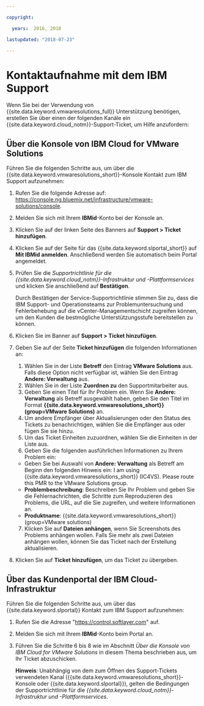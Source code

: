 ```yaml
---

copyright:

  years:  2016, 2018

lastupdated: "2018-07-23"

---
```


# Kontaktaufnahme mit dem IBM Support

Wenn Sie bei der Verwendung von {{site.data.keyword.vmwaresolutions_full}} Unterstützung benötigen, erstellen Sie über einen der folgenden Kanäle ein {{site.data.keyword.cloud_notm}}-Support-Ticket, um Hilfe anzufordern:

## Über die Konsole von IBM Cloud for VMware Solutions

Führen Sie die folgenden Schritte aus, um über die {{site.data.keyword.vmwaresolutions_short}}-Konsole Kontakt zum IBM Support aufzunehmen:

1. Rufen Sie die folgende Adresse auf:
   https://console.ng.bluemix.net/infrastructure/vmware-solutions/console.
2. Melden Sie sich mit Ihrem **IBMid**-Konto bei der Konsole an.
3. Klicken Sie auf der linken Seite des Banners auf **Support > Ticket hinzufügen**.
4. Klicken Sie auf der Seite für das {{site.data.keyword.slportal_short}} auf **Mit IBMid anmelden**. Anschließend werden Sie automatisch beim Portal angemeldet.
5. Prüfen Sie die _Supportrichtlinie für die {{site.data.keyword.cloud_notm}}-Infrastruktur und -Plattformservices_ und klicken Sie anschließend auf **Bestätigen**.

   Durch Bestätigen der Service-Supportrichtlinie stimmen Sie zu, dass die IBM Support- und Operationsteams zur Problemuntersuchung und Fehlerbehebung auf die vCenter-Managementschicht zugreifen können, um den Kunden die bestmögliche Unterstützungsstufe bereitstellen zu können.

6. Klicken Sie im Banner auf **Support > Ticket hinzufügen**.
7. Geben Sie auf der Seite **Ticket hinzufügen** die folgenden Informationen an:
   1. Wählen Sie in der Liste **Betreff** den Eintrag **VMware Solutions** aus. Falls diese Option nicht verfügbar ist, wählen Sie den Eintrag **Andere: Verwaltung** aus.   
   2. Wählen Sie in der Liste **Zuordnen zu** den Supportmitarbeiter aus.  
   3. Geben Sie einen Titel für Ihr Problem ein. Wenn Sie **Andere: Verwaltung** als Betreff ausgewählt haben, geben Sie den Titel im Format
**{{site.data.keyword.vmwaresolutions_short}} (group=VMware Solutions)** an.  
   4. Um andere Empfänger über Aktualisierungen oder den Status des Tickets zu benachrichtigen, wählen Sie die Empfänger aus oder fügen Sie sie hinzu.
   5. Um das Ticket Einheiten zuzuordnen, wählen Sie die Einheiten in der Liste aus.  
   6. Geben Sie die folgenden ausführlichen Informationen zu Ihrem Problem ein:      
     * Geben Sie bei Auswahl von **Andere: Verwaltung** als Betreff am Beginn den folgenden Hinweis ein: I am using {{site.data.keyword.vmwaresolutions_short}} (IC4VS). Please route this PMR to the VMware Solutions group.   
     * **Problembeschreibung**: Beschreiben Sie Ihr Problem und geben Sie die Fehlernachrichten, die Schritte zum Reproduzieren des Problems, die URL, auf die Sie zugreifen, und weitere Informationen an.    
     * **Produktname**: {{site.data.keyword.vmwaresolutions_short}} (group=VMware solutions)    
   7. Klicken Sie auf **Dateien anhängen**, wenn Sie Screenshots des Problems anhängen wollen. Falls Sie mehr als zwei Dateien anhängen wollen, können Sie das Ticket nach der Erstellung
aktualisieren.  
8. Klicken Sie auf **Ticket hinzufügen**, um das Ticket zu übergeben.

## Über das Kundenportal der IBM Cloud-Infrastruktur

Führen Sie die folgenden Schritte aus, um über das {{site.data.keyword.slportal}} Kontakt zum IBM Support aufzunehmen:

1. Rufen Sie die Adresse "https://control.softlayer.com" auf.
2. Melden Sie sich mit Ihrem **IBMid**-Konto beim Portal an.
3. Führen Sie die Schritte 6 bis 8 wie im Abschnitt _Über die Konsole von IBM Cloud for VMware Solutions_ in diesem Thema beschrieben aus, um Ihr Ticket abzuschicken.

    **Hinweis**: Unabhängig von dem zum Öffnen des Support-Tickets verwendeten Kanal ({{site.data.keyword.vmwaresolutions_short}}-Konsole oder {{site.data.keyword.slportal}}), gelten die Bedingungen der Supportrichtlinie für die _{{site.data.keyword.cloud_notm}}-Infrastruktur und -Plattformservices_.
